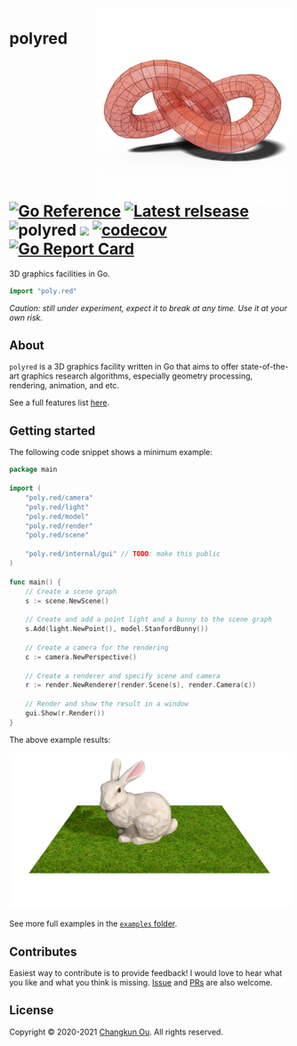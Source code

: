 <img src="./internal/examples/favicon.png" alt="logo" height="350" align="right" />

# polyred [![Go Reference](https://pkg.go.dev/badge/github.com/changkun/polyred.svg)](https://pkg.go.dev/poly.red) [![Latest relsease](https://img.shields.io/github/v/tag/changkun/polyred?label=polyred)](https://github.com/changkun/polyred/releases) ![polyred](https://github.com/changkun/polyred/workflows/polyred/badge.svg?branch=master) ![](https://changkun.de/urlstat?mode=github&repo=changkun/polyred) [![codecov](https://codecov.io/gh/changkun/polyred/branch/master/graph/badge.svg?token=PSCJA90S57)](https://codecov.io/gh/changkun/polyred) [![Go Report Card](https://goreportcard.com/badge/github.com/changkun/polyred)](https://goreportcard.com/report/github.com/changkun/polyred)

3D graphics facilities in Go.

```go
import "poly.red"
```

_Caution: still under experiment, expect it to break at any time. Use it at your own risk._

## About

`polyred` is a 3D graphics facility written in Go that aims to offer
state-of-the-art graphics research algorithms, especially geometry processing,
rendering, animation, and etc.

See a full features list [here](https://github.com/changkun/polyred/wiki/features).

## Getting started

The following code snippet shows a minimum example:

```go
package main

import (
	"poly.red/camera"
	"poly.red/light"
	"poly.red/model"
	"poly.red/render"
	"poly.red/scene"

	"poly.red/internal/gui" // TODO: make this public
)

func main() {
	// Create a scene graph
	s := scene.NewScene()

	// Create and add a point light and a bunny to the scene graph
	s.Add(light.NewPoint(), model.StanfordBunny())

	// Create a camera for the rendering
	c := camera.NewPerspective()

	// Create a renderer and specify scene and camera
	r := render.NewRenderer(render.Scene(s), render.Camera(c))

	// Render and show the result in a window
	gui.Show(r.Render())
}
```

The above example results:

![](./internal/examples/teaser.png)

See more full examples in the [`examples` folder](./internal/examples).

## Contributes

Easiest way to contribute is to provide feedback! I would love to hear
what you like and what you think is missing.
[Issue](https://github.com/changkun/polyred/issues/new) and
[PRs](https://github.com/changkun/polyred/pulls) are also welcome.

## License

Copyright &copy; 2020-2021 [Changkun Ou](https://changkun.de). All rights reserved.